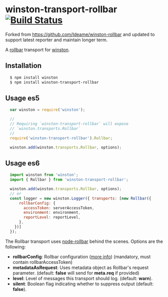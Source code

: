 # winston-transport-rollbar [![Build Status](https://secure.travis-ci.org/GorillaStack/winston-rollbar.png)](http://travis-ci.org/GorillaStack/winston-rollbar)

Forked from https://github.com/Ideame/winston-rollbar and updated to support latest reporter and maintain longer term.

A [rollbar][1] transport for [winston][0].

## Installation

``` sh
  $ npm install winston
  $ npm install winston-transport-rollbar
```

## Usage es5
``` js
  var winston = require('winston');

  //
  // Requiring `winston-transport-rollbar` will expose
  // `winston.transports.Rollbar`
  //
  require('winston-transport-rollbar').Rollbar;

  winston.add(winston.transports.Rollbar, options);
```
## Usage es6
``` js
  import winston from 'winston';
  import { Rollbar } from 'winston-transport-rollbar';

  winston.add(winston.transports.Rollbar, options);
  // or
  const logger = new winston.Logger({ transports: [new Rollbar({
      rollbarConfig: {
        accessToken: serverAccessToken,
        environment: environment,
        reportLevel: reportLevel,
      },
    })]
  });
```

The Rollbar transport uses [node-rollbar](https://github.com/rollbar/node_rollbar) behind the scenes.  Options are the following:

* **rollbarConfig**:        Rollbar configuration ([more info](https://rollbar.com/docs/notifier/node_rollbar/#configuration-reference)) (mandatory, must contain rollbarAccessToken)
* **metadataAsRequest**:    Uses metadata object as Rollbar's request parameter. (default: **false** will send for **meta.req** if provided)
* **level**:                Level of messages this transport should log. (default: **warn**).
* **silent**:               Boolean flag indicating whether to suppress output (default: **false**).

[0]: https://github.com/flatiron/winston
[1]: https://rollbar.com
[2]: https://github.com/rollbar/node_rollbar
